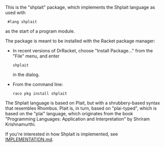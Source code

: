This is the "shplait" package, which implements the Shplait language as
used with

```
 #lang shplait
```

as the start of a program module.

The package is meant to be installed with the Racket package manager:

 * In recent versions of DrRacket, choose "Install Package..."
   from the "File" menu, and enter

   ```
   shplait
   ```

   in the dialog.

 * From the command line:

   ```
   raco pkg install shplait
   ```

The Shplait language is based on Plait, but with a shrubbery-based
syntax that resembles Rhombus. Plait is, in turn, based on
"plai-typed", which is based on the "plai" language, which originates
from the book "Programming Languages: Application and Interpretation"
by Shriram Krishnamurthi.

If you're interested in how Shplait is implemented, see
[IMPLEMENTATION.md](IMPLEMENTATION.md).
